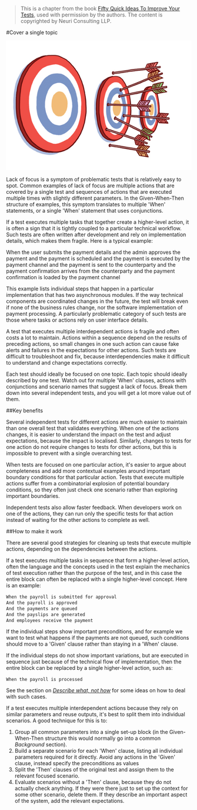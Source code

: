> This is a chapter from the book [Fifty Quick Ideas To Improve Your Tests](http://fiftyquickideas.com/fifty-quick-ideas-to-improve-your-tests/), used with permission by the authors.
> The content is copyrighted by Neuri Consulting LLP. 

#Cover a single topic

![](images/one_test_one_topic.jpg)

Lack of focus is a symptom of problematic tests that is relatively easy to
spot.  Common examples of lack of focus are multiple actions that are covered
by a single test and sequences of actions that are executed multiple times with
slightly different parameters.  In the Given-When-Then structure of examples,
this symptom translates to multiple 'When' statements, or a single 'When'
statement that uses conjunctions.

If a test executes multiple tasks that together create a higher-level action,
it is often a sign that it is tightly coupled to a particular technical
workflow. Such tests are often written after development and rely on
implementation details, which makes them fragile. Here is a typical example:

  When the user submits the payment details
  and the admin approves the payment
  and the payment is scheduled
  and the payment is executed by the payment channel
  and the payment is sent to the counterparty
  and the payment confirmation arrives from the counterparty
  and the payment confirmation is loaded by the payment channel

This example lists individual steps that happen in a particular implementation
that has two asynchronous modules. If the way technical components are
coordinated changes in the future, the test will break even if none of the
business rules change, nor the software implementation of payment processing. A
particularly problematic category of such tests are those where tasks or
actions rely on user interface details. 

A test that executes multiple interdependent actions is fragile and often costs
a lot to maintain. Actions within a sequence depend on the results of preceding
actions, so small changes in one such action can cause fake alerts and failures
in the expectations for other actions. Such tests are difficult to troubleshoot
and fix, because interdependencies make it difficult to understand and change
expectations correctly. 

Each test should ideally be focused on one topic. Each topic should ideally
described by one test. Watch out for multiple 'When' clauses, actions with
conjunctions and scenario names that suggest a lack of focus. Break them down
into several independent tests, and you will get a lot more value out of them.

##Key benefits

Several independent tests for different actions are much easier to maintain
than one overall test that validates everything. When one of the actions
changes, it is easier to understand the impact on the test and adjust
expectations, because the impact is localised. Similarly, changes to tests for
one action do not require changes to tests for other actions, but this is
impossible to prevent with a single overarching test. 

When tests are focused on one particular action, it's easier to argue about
completeness and add more contextual examples around important boundary
conditions for that particular action. Tests that execute multiple actions
suffer from a combinatorial explosion of potential boundary conditions, so they
often just check one scenario rather than exploring important boundaries.

Independent tests also allow faster feedback. When developers work on one of
the actions, they can run only the specific tests for that action instead of
waiting for the other actions to complete as well. 

##How to make it work 

There are several good strategies for cleaning up tests that execute multiple
actions, depending on the dependencies between the actions.

If a test executes multiple tasks in sequence that form a higher-level action,
often the language and the concepts used in the test explain the mechanics of
test execution rather than the purpose of the test, and in this case the entire
block can often be replaced with a single higher-level concept.  Here is an
example:

    When the payroll is submitted for approval
    And the payroll is approved
    And the payments are queued
    And the payslips are generated
    And employees receive the payment

If the individual steps show important preconditions, and for example we want
to test what happens if the payments are not queued, such conditions should
move to a 'Given' clause rather than staying in a 'When' clause. 

If the individual steps do not show important variations, but are executed in
sequence just because of the technical flow of implementation, then the entire
block can be replaced by a single higher-level action, such as:

    When the payroll is processed

See the section on [_Describe what, not how_](idea_specify_what_not_how.md) for some
ideas on how to deal with such cases. 

If a test executes multiple interdependent actions because they rely on
similar parameters and reuse outputs, it's best to split them into individual
scenarios. A good technique for this is to:

1. Group all common parameters into a single set-up block (in the
   Given-When-Then structure this would normally go into a common _Background_
   section).
2. Build a separate scenario for each 'When' clause, listing all individual
   parameters required for it directly. Avoid any actions in the 'Given' clause, instead
   specify the preconditions as values
3. Split the 'Then' clauses of the original test and assign them to the relevant
   focused scenario.
4. Evaluate scenarios without a 'Then' clause, because they do not actually
   check anything. If they were there just to set up the context for some
   other scenario, delete them. If they describe an important aspect of the
   system, add the relevant expectations.
